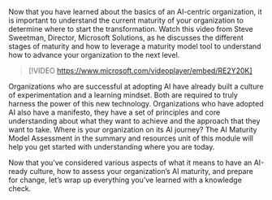 Now that you have learned about the basics of an AI-centric organization, it is important to understand the current maturity of your organization to determine where to start the transformation. Watch this video from Steve Sweetman, Director, Microsoft Solutions, as he discusses the different stages of maturity and how to leverage a maturity model tool to understand how to advance your organization to the next level.

> [!VIDEO https://www.microsoft.com/videoplayer/embed/RE2Y20K]

Organizations who are successful at adopting AI have already built a culture of experimentation and a learning mindset. Both are required to truly harness the power of this new technology. Organizations who have adopted AI also have a manifesto, they have a set of principles and core understanding about what they want to achieve and the approach that they want to take. Where is your organization on its AI journey? The AI Maturity Model Assessment in the summary and resources unit of this module will help you get started with understanding where you are today.

Now that you’ve considered various aspects of what it means to have an AI-ready culture, how to assess your organization’s AI maturity, and prepare for change, let’s wrap up everything you’ve learned with a knowledge check.